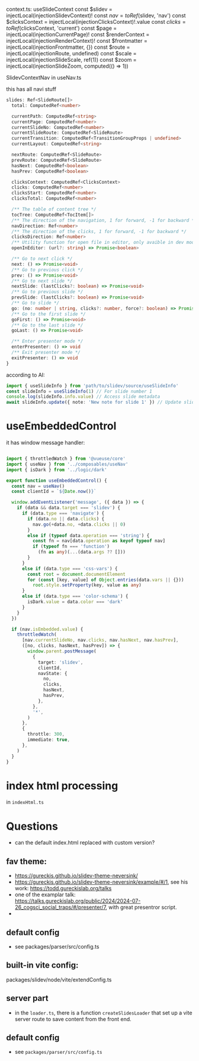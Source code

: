 context.ts:  useSlideContext
  const $slidev = injectLocal(injectionSlidevContext)!
  const $nav = toRef($slidev, 'nav')
  const $clicksContext = injectLocal(injectionClicksContext)!.value
  const $clicks = toRef($clicksContext, 'current')
  const $page = injectLocal(injectionCurrentPage)!
  const $renderContext = injectLocal(injectionRenderContext)!
  const $frontmatter = injectLocal(injectionFrontmatter, {})
  const $route = injectLocal(injectionRoute, undefined)
  const $scale = injectLocal(injectionSlideScale, ref(1))
  const $zoom = injectLocal(injectionSlideZoom, computed(() => 1))



SlidevContextNav in useNav.ts

this has all navi stuff

```ts
slides: Ref<SlideRoute[]>
  total: ComputedRef<number>

  currentPath: ComputedRef<string>
  currentPage: ComputedRef<number>
  currentSlideNo: ComputedRef<number>
  currentSlideRoute: ComputedRef<SlideRoute>
  currentTransition: ComputedRef<TransitionGroupProps | undefined>
  currentLayout: ComputedRef<string>

  nextRoute: ComputedRef<SlideRoute>
  prevRoute: ComputedRef<SlideRoute>
  hasNext: ComputedRef<boolean>
  hasPrev: ComputedRef<boolean>

  clicksContext: ComputedRef<ClicksContext>
  clicks: ComputedRef<number>
  clicksStart: ComputedRef<number>
  clicksTotal: ComputedRef<number>

  /** The table of content tree */
  tocTree: ComputedRef<TocItem[]>
  /** The direction of the navigation, 1 for forward, -1 for backward */
  navDirection: Ref<number>
  /** The direction of the clicks, 1 for forward, -1 for backward */
  clicksDirection: Ref<number>
  /** Utility function for open file in editor, only avaible in dev mode  */
  openInEditor: (url?: string) => Promise<boolean>

  /** Go to next click */
  next: () => Promise<void>
  /** Go to previous click */
  prev: () => Promise<void>
  /** Go to next slide */
  nextSlide: (lastClicks?: boolean) => Promise<void>
  /** Go to previous slide */
  prevSlide: (lastClicks?: boolean) => Promise<void>
  /** Go to slide */
  go: (no: number | string, clicks?: number, force?: boolean) => Promise<void>
  /** Go to the first slide */
  goFirst: () => Promise<void>
  /** Go to the last slide */
  goLast: () => Promise<void>

  /** Enter presenter mode */
  enterPresenter: () => void
  /** Exit presenter mode */
  exitPresenter: () => void
}

```

according to AI:

```ts
import { useSlideInfo } from 'path/to/slidev/source/useSlideInfo'
const slideInfo = useSlideInfo(1) // For slide number 1
console.log(slideInfo.info.value) // Access slide metadata
await slideInfo.update({ note: 'New note for slide 1' }) // Update slide metadata

```


# useEmbeddedControl

it has window message handler:

```ts

import { throttledWatch } from '@vueuse/core'
import { useNav } from '../composables/useNav'
import { isDark } from '../logic/dark'

export function useEmbeddedControl() {
  const nav = useNav()
  const clientId = `${Date.now()}`

  window.addEventListener('message', ({ data }) => {
    if (data && data.target === 'slidev') {
      if (data.type === 'navigate') {
        if (data.no || data.clicks) {
          nav.go(+data.no, +data.clicks || 0)
        }
        else if (typeof data.operation === 'string') {
          const fn = nav[data.operation as keyof typeof nav]
          if (typeof fn === 'function')
            (fn as any)(...(data.args ?? []))
        }
      }
      else if (data.type === 'css-vars') {
        const root = document.documentElement
        for (const [key, value] of Object.entries(data.vars || {}))
          root.style.setProperty(key, value as any)
      }
      else if (data.type === 'color-schema') {
        isDark.value = data.color === 'dark'
      }
    }
  })

  if (nav.isEmbedded.value) {
    throttledWatch(
      [nav.currentSlideNo, nav.clicks, nav.hasNext, nav.hasPrev],
      ([no, clicks, hasNext, hasPrev]) => {
        window.parent.postMessage(
          {
            target: 'slidev',
            clientId,
            navState: {
              no,
              clicks,
              hasNext,
              hasPrev,
            },
          },
          '*',
        )
      },
      {
        throttle: 300,
        immediate: true,
      },
    )
  }
}
```

# index html processing

in `indexHtml.ts`

# Questions

- can the default index.html replaced with custom version?

## fav theme:

- https://gureckis.github.io/slidev-theme-neversink/
- https://gureckis.github.io/slidev-theme-neversink/example/#/1, see his work:  https://todd.gureckislab.org/talks
- one of the examplar talk:  https://talks.gureckislab.org/public/2024/2024-07-26_cogsci_social_traps/#/presenter/7, with great presentror script.
- 


## default config

- see packages/parser/src/config.ts

## built-in vite config:

packages/slidev/node/vite/extendConfig.ts



## server part

- in the `loader.ts`, there is a function `createSlidesLoader` that set up a vite server route to save content from the front end.

## default config

- see `packages/parser/src/config.ts`